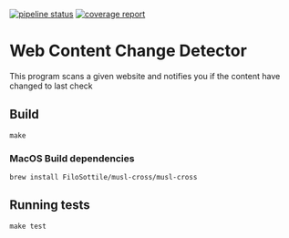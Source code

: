 [![pipeline status](https://gitlab.com/_p0l0_/web-content-change-detector/badges/master/pipeline.svg)](https://gitlab.com/_p0l0_/web-content-change-detector/commits/master) [![coverage report](https://gitlab.com/_p0l0_/web-content-change-detector/badges/master/coverage.svg)](https://gitlab.com/_p0l0_/web-content-change-detector/commits/master)

# Web Content Change Detector

This program scans a given website and notifies you if the content have changed to last check

## Build

`make`

### MacOS Build dependencies

`brew install FiloSottile/musl-cross/musl-cross`

## Running tests

`make test`
